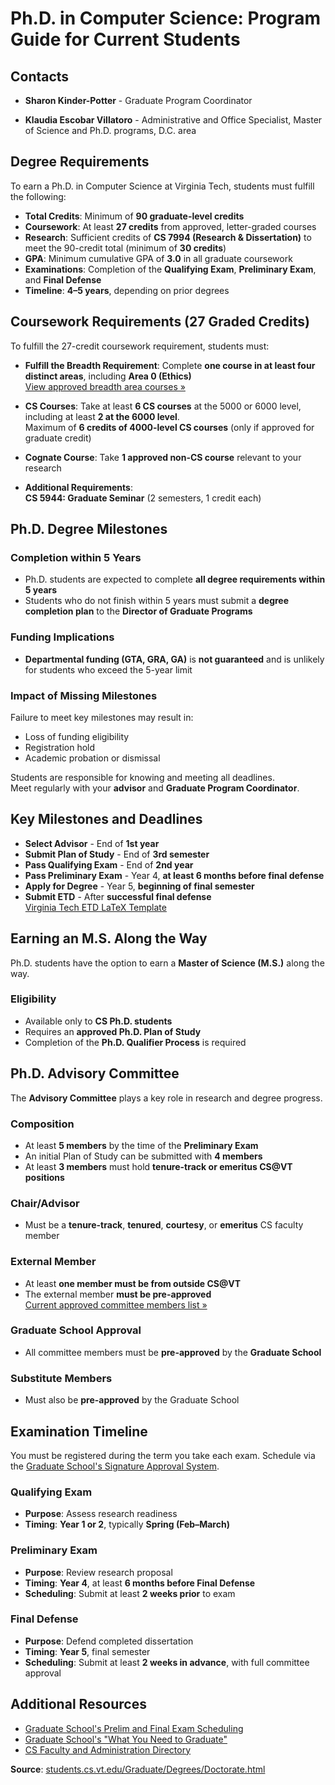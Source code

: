 # Ph.D. in Computer Science: Program Guide for Current Students

## Contacts

- **Sharon Kinder-Potter** - Graduate Program Coordinator

- **Klaudia Escobar Villatoro** - Administrative and Office Specialist, Master of Science and Ph.D. programs, D.C. area

## Degree Requirements

To earn a Ph.D. in Computer Science at Virginia Tech, students must fulfill the following:

- **Total Credits**: Minimum of **90 graduate-level credits**
- **Coursework**: At least **27 credits** from approved, letter-graded courses
- **Research**: Sufficient credits of **CS 7994 (Research & Dissertation)** to meet the 90-credit total (minimum of **30 credits**)
- **GPA**: Minimum cumulative GPA of **3.0** in all graduate coursework
- **Examinations**: Completion of the **Qualifying Exam**, **Preliminary Exam**, and **Final Defense**
- **Timeline**: **4–5 years**, depending on prior degrees

## Coursework Requirements (27 Graded Credits)

To fulfill the 27-credit coursework requirement, students must:

- **Fulfill the Breadth Requirement**: Complete **one course in at least four distinct areas**, including **Area 0 (Ethics)**  
  [View approved breadth area courses »](https://students.cs.vt.edu/Graduate/Degrees/Doctorate.html)

- **CS Courses**: Take at least **6 CS courses** at the 5000 or 6000 level, including at least **2 at the 6000 level**.  
  Maximum of **6 credits of 4000-level CS courses** (only if approved for graduate credit)

- **Cognate Course**: Take **1 approved non-CS course** relevant to your research

- **Additional Requirements**:  
  **CS 5944: Graduate Seminar** (2 semesters, 1 credit each)

## Ph.D. Degree Milestones

### Completion within 5 Years

- Ph.D. students are expected to complete **all degree requirements within 5 years**
- Students who do not finish within 5 years must submit a **degree completion plan** to the **Director of Graduate Programs**

### Funding Implications

- **Departmental funding (GTA, GRA, GA)** is **not guaranteed** and is unlikely for students who exceed the 5-year limit

### Impact of Missing Milestones

Failure to meet key milestones may result in:

- Loss of funding eligibility
- Registration hold
- Academic probation or dismissal

Students are responsible for knowing and meeting all deadlines.  
Meet regularly with your **advisor** and **Graduate Program Coordinator**.

## Key Milestones and Deadlines

- **Select Advisor** - End of **1st year**
- **Submit Plan of Study** - End of **3rd semester**
- **Pass Qualifying Exam** - End of **2nd year**
- **Pass Preliminary Exam** - Year 4, **at least 6 months before final defense**
- **Apply for Degree** - Year 5, **beginning of final semester**
- **Submit ETD** - After **successful final defense**  
  [Virginia Tech ETD LaTeX Template](https://www.overleaf.com/latex/templates/virginia-tech-etd-template/cpqhbscstfrx#.WusPwtMvxBw)

## Earning an M.S. Along the Way

Ph.D. students have the option to earn a **Master of Science (M.S.)** along the way.

### Eligibility

- Available only to **CS Ph.D. students**
- Requires an **approved Ph.D. Plan of Study**
- Completion of the **Ph.D. Qualifier Process** is required

## Ph.D. Advisory Committee

The **Advisory Committee** plays a key role in research and degree progress.

### Composition

- At least **5 members** by the time of the **Preliminary Exam**
- An initial Plan of Study can be submitted with **4 members**
- At least **3 members** must hold **tenure-track or emeritus CS@VT positions**

### Chair/Advisor

- Must be a **tenure-track**, **tenured**, **courtesy**, or **emeritus** CS faculty member

### External Member

- At least **one member must be from outside CS@VT**
- The external member **must be pre-approved**  
  [Current approved committee members list »](https://students.cs.vt.edu/Graduate/Degrees/Doctorate.html)

### Graduate School Approval

- All committee members must be **pre-approved** by the **Graduate School**

### Substitute Members

- Must also be **pre-approved** by the Graduate School

## Examination Timeline

You must be registered during the term you take each exam. Schedule via the [Graduate School's Signature Approval System](https://graduateschool.vt.edu/academics/what-you-need/etd.html).

### Qualifying Exam

- **Purpose**: Assess research readiness
- **Timing**: **Year 1 or 2**, typically **Spring (Feb–March)**

### Preliminary Exam

- **Purpose**: Review research proposal
- **Timing**: **Year 4**, at least **6 months before Final Defense**
- **Scheduling**: Submit at least **2 weeks prior** to exam

### Final Defense

- **Purpose**: Defend completed dissertation
- **Timing**: **Year 5**, final semester
- **Scheduling**: Submit at least **2 weeks in advance**, with full committee approval

## Additional Resources

- [Graduate School's Prelim and Final Exam Scheduling](https://graduateschool.vt.edu/academics/what-you-need/etd.html)
- [Graduate School's "What You Need to Graduate"](https://graduateschool.vt.edu/academics/what-you-need.html)
- [CS Faculty and Administration Directory](https://cs.vt.edu/People/Faculty.html)

**Source**: [students.cs.vt.edu/Graduate/Degrees/Doctorate.html](https://students.cs.vt.edu/Graduate/Degrees/Doctorate.html)
